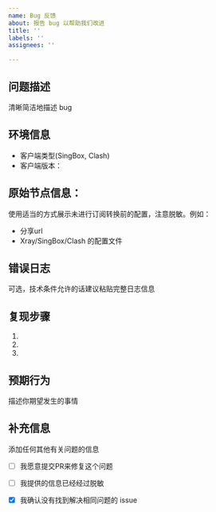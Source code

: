 ```yaml
---
name: Bug 反馈
about: 报告 bug 以帮助我们改进
title: ''
labels: ''
assignees: ''

---
```


## 问题描述
清晰简洁地描述 bug

## 环境信息
- 客户端类型(SingBox, Clash)
- 客户端版本：

## 原始节点信息：
使用适当的方式展示未进行订阅转换前的配置，注意脱敏。例如：
- 分享url
- Xray/SingBox/Clash 的配置文件

## 错误日志
可选，技术条件允许的话建议粘贴完整日志信息

## 复现步骤
1.
2.
3.

## 预期行为
描述你期望发生的事情

## 补充信息
添加任何其他有关问题的信息

- [ ] 我愿意提交PR来修复这个问题

- [ ] 我提供的信息已经经过脱敏

- [x] 我确认没有找到解决相同问题的 issue

